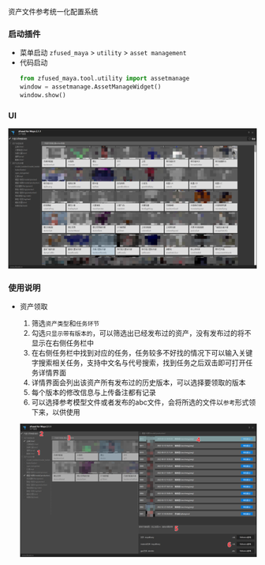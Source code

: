 资产文件参考统一化配置系统

### 启动插件
- 菜单启动 
    `zfused_maya` > `utility` > `asset management`
- 代码启动
    ```python
    from zfused_maya.tool.utility import assetmanage
    window = assetmanage.AssetManageWidget()
    window.show()
    ```

### UI
![](pipeline/../../../images/utility/asset_management/ui.png ':size=850')

### 使用说明
- 资产领取
  1. 筛选`资产类型`和`任务环节`
  2. 勾选`只显示带有版本的`，可以筛选出已经发布过的资产，没有发布过的将不显示在右侧任务栏中
  3. 在右侧任务栏中找到对应的任务，任务较多不好找的情况下可以输入关键字搜索相关任务，支持中文名与代号搜索，找到任务之后双击即可打开任务详情界面
  4. 详情界面会列出该资产所有发布过的历史版本，可以选择要领取的版本
  5. 每个版本的修改信息与上传备注都有记录
  6. 可以选择参考模型文件或者发布的abc文件，会将所选的文件以`参考`形式领下来，以供使用

    ![](pipeline/../../../images/utility/asset_management/step.png ':size=960')